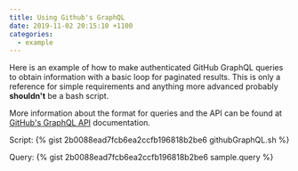```yaml
---
title: Using Github's GraphQL
date: 2019-11-02 20:15:10 +1100
categories:
  - example
---
```


Here is an example of how to make authenticated GitHub GraphQL queries to obtain information with a basic loop for paginated results. This is only a reference for simple requirements and anything more advanced probably **shouldn't** be a bash script.

More information about the format for queries and the API can be found at [GitHub's GraphQL API](https://developer.github.com/v4/) documentation.

Script:
{% gist 2b0088ead7fcb6ea2ccfb196818b2be6 githubGraphQL.sh %}

Query:
{% gist 2b0088ead7fcb6ea2ccfb196818b2be6 sample.query %}
